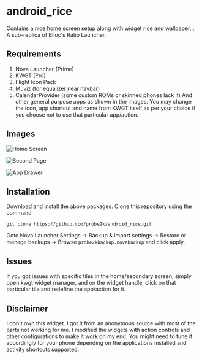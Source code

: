 # android_rice

Contains a nice home screen setup along with widget rice and wallpaper... A sub-replica of Blloc's Ratio Launcher.

## Requirements

1. Nova Launcher (Prime)
2. KWGT (Pro)
3. Flight Icon Pack
4. Muviz (for equalizer near navbar)
5. CalendarProvider (some custom ROMs or skinned phones lack it)
And other general purpose apps as shown in the images. You may change the icon, app shortcut and name from KWGT itself as per your choice if you choose not to use that particular app/action.

## Images

![Home Screen](images/img1.jpg)

![Second Page](images/img2.jpg)

![App Drawer](images/img3.jpg)

## Installation

Download and install the above packages.
Clone this repository using the command
```
git clone https://github.com/probe2k/android_rice.git
```
Goto Nova Launcher Settings -> Backup & import settings -> Restore or manage backups -> Browse ```probe2kbackup.novabackup``` and click apply.

## Issues

If you got issues with specific tiles in the home/secondary screen, simply open kwgt widget manager, and on the widget handle, click on that particular tile and redefine the app/action for it.

## Disclaimer

I don't own this widget. I got it from an anonymous source with most of the parts not working for me. I modified the widgets with action controls and other configurations to make it work on my end. You might need to tune it accordingly for your phone depending on the applications installed and activity shortcuts supported.
